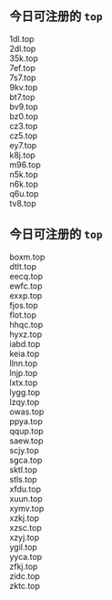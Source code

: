 
## 今日可注册的 `top`
>
1dl.top   
2dl.top   
35k.top   
7ef.top   
7s7.top   
9kv.top   
bt7.top   
bv9.top   
bz0.top   
cz3.top   
cz5.top   
ey7.top   
k8j.top   
m96.top   
n5k.top   
n6k.top   
q6u.top   
tv8.top   


## 今日可注册的 `top`
>
boxm.top   
dtlt.top   
eecq.top   
ewfc.top   
exxp.top   
fjos.top   
flot.top   
hhqc.top   
hyxz.top   
iabd.top   
keia.top   
llnn.top   
lnjp.top   
lxtx.top   
lygg.top   
lzqy.top   
owas.top   
ppya.top   
qqup.top   
saew.top   
scjy.top   
sgca.top   
sktl.top   
stls.top   
xfdu.top   
xuun.top   
xymv.top   
xzkj.top   
xzsc.top   
xzyj.top   
ygil.top   
yyca.top   
zfkj.top   
zidc.top   
zktc.top   

